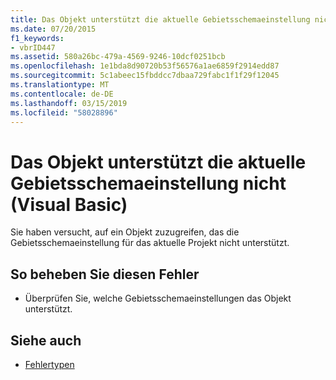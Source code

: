 ```yaml
---
title: Das Objekt unterstützt die aktuelle Gebietsschemaeinstellung nicht (Visual Basic)
ms.date: 07/20/2015
f1_keywords:
- vbrID447
ms.assetid: 580a26bc-479a-4569-9246-10dcf0251bcb
ms.openlocfilehash: 1e1bda8d90720b53f56576a1ae6859f2914edd87
ms.sourcegitcommit: 5c1abeec15fbddcc7dbaa729fabc1f1f29f12045
ms.translationtype: MT
ms.contentlocale: de-DE
ms.lasthandoff: 03/15/2019
ms.locfileid: "58028896"
---
```

# <a name="object-doesnt-support-current-locale-setting-visual-basic"></a>Das Objekt unterstützt die aktuelle Gebietsschemaeinstellung nicht (Visual Basic)
Sie haben versucht, auf ein Objekt zuzugreifen, das die Gebietsschemaeinstellung für das aktuelle Projekt nicht unterstützt.  
  
## <a name="to-correct-this-error"></a>So beheben Sie diesen Fehler  
  
-   Überprüfen Sie, welche Gebietsschemaeinstellungen das Objekt unterstützt.  
  
## <a name="see-also"></a>Siehe auch

- [Fehlertypen](../../visual-basic/programming-guide/language-features/error-types.md)
